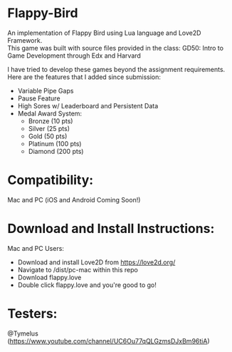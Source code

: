 # Flappy-Bird
An implementation of Flappy Bird using Lua language and Love2D Framework.  
This game was built with source files provided in the class: 
GD50: Intro to Game Development through Edx and Harvard

I have tried to develop these games beyond the assignment requirements.
Here are the features that I added since submission:
- Variable Pipe Gaps
- Pause Feature
- High Sores w/ Leaderboard and Persistent Data
- Medal Award System:
  - Bronze (10 pts)
  - Silver (25 pts)
  - Gold (50 pts)
  - Platinum (100 pts)
  - Diamond (200 pts) 

# Compatibility:
Mac and PC (iOS and Android Coming Soon!)

# Download and Install Instructions:
Mac and PC Users:
- Download and install Love2D from https://love2d.org/
- Navigate to /dist/pc-mac within this repo
- Download flappy.love
- Double click flappy.love and you're good to go!


# Testers:

@Tymelus (https://www.youtube.com/channel/UC6Ou77qQLGzmsDJxBm96tiA)

